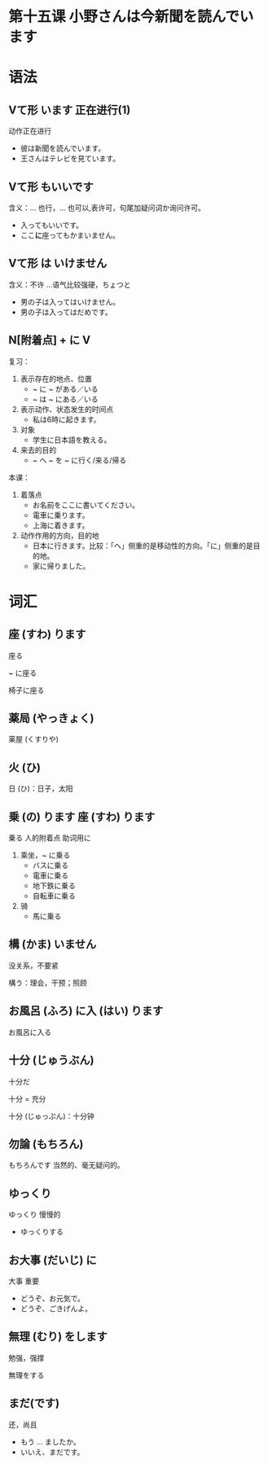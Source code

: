 # 第十五课 小野さんは今新聞を読んでいます

# 语法

## Vて形 います 正在进行(1)
动作正在进行

* 彼は新聞を読んでいます。
* 王さんはテレビを見ています。


## Vて形 もいいです

含义：... 也行，... 也可以,表许可，句尾加疑问词か询问许可。

* 入ってもいいです。
* ここ**に**座ってもかまいません。
## Vて形 は いけません

含义：不许 ...语气比较强硬，ちょつと
* 男の子は入ってはいけません。
* 男の子は入ってはだめです。
## N[附着点] + に V
复习：

1. 表示存在的地点、位置
    * ~ に ~ がある／いる
    * ~ は ~ にある／いる
2. 表示动作、状态发生的时间点
    * 私は6時に起きます。
3. 对象
    * 学生に日本語を教える。
4. 来去的目的
    * ~ へ ~ を ~ に行く/来る/帰る

本课：

1. 着落点
    * お名前をここに書いてください。
    * 電車に乗ります。
    * 上海に着きます。
2. 动作作用的方向，目的地
    * 日本に行きます。比较：「へ」侧重的是移动性的方向。「に」侧重的是目的地。
    * 家に帰りました。
# 词汇
## 座 (すわ) ります
座る

~ に座る

椅子に座る
## 薬局 (やっきょく)
薬屋 (くすりや)
## 火 (ひ)
日 (ひ)：日子，太阳
## 乗 (の) ります 座 (すわ) ります
乗る 人的附着点 助词用に

1. 乘坐，~ に乗る
   * バスに乗る
   * 電車に乗る
   * 地下鉄に乗る
   * 自転車に乗る
2. 骑
   * 馬に乗る
## 構 (かま) いません
没关系，不要紧

構う：理会，干预；照顾
## お風呂 (ふろ) に入 (はい) ります
お風呂に入る
## 十分 (じゅうぶん)
十分だ

十分 = 充分

十分 (じゅっぷん)：十分钟
## 勿論 (もちろん)
もちろんです 当然的、毫无疑问的。
## ゆっくり
ゆっくり 慢慢的

* ゆっくりする
## お大事 (だいじ) に
大事 重要
* どうぞ、お元気で。
* どうぞ、ごきげんよ。
## 無理 (むり) をします
勉强，强撑

無理をする
## まだ(です)
还，尚且
* もう ... ましたか。
* いいえ、まだです。
